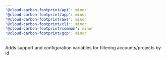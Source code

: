 ```yaml
---
'@cloud-carbon-footprint/api': minor
'@cloud-carbon-footprint/app': minor
'@cloud-carbon-footprint/aws': minor
'@cloud-carbon-footprint/cli': minor
'@cloud-carbon-footprint/common': minor
'@cloud-carbon-footprint/gcp': minor
---
```


Adds support and configuration variables for filtering accounts/projects by id
